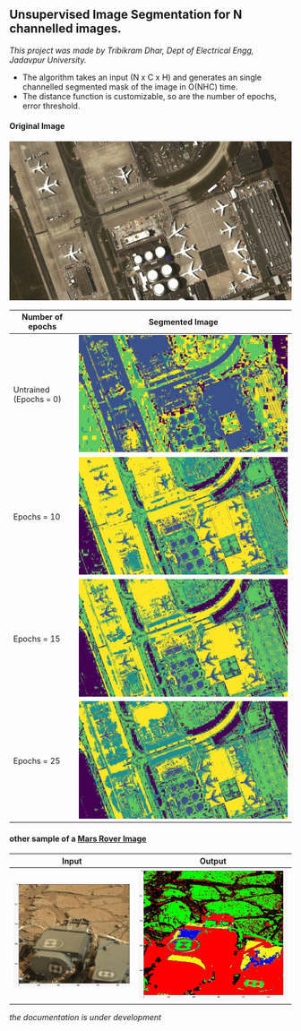 ## Unsupervised Image Segmentation for N channelled images.

*This project was made by Tribikram Dhar, Dept of Electrical Engg, Jadavpur University.*


* The algorithm takes an input (N x C x H) and generates an single channelled segmented mask of the image in O(NHC) time.
* The distance function is customizable, so are the number of epochs, error threshold.

#### Original Image

![A sample image of an airport](./images/airport.jpeg)


| Number of epochs |                                 Segmented Image                                                |
|  --------------  |  --------------------------------------------------------------------------------------------  |
| Untrained (Epochs = 0) |   ![](./images/1_ut.png)                                                                       |
| Epochs = 10      |   ![](./images/1_t_10eps.png)                                                                  |
| Epochs = 15      |   ![](./images/1_t_15eps.png)                                                                  |
| Epochs = 25      |   ![](./images/1_t_25eps.png)                                                                  |

#### other sample of a [Mars Rover Image](https://www.kaggle.com/datasets/brsdincer/mars-surface-and-curiosity-image-set-nasa)


| Input                     |                 Output                                                           |
| ------------------------- | -------------------------------------------------------------------------------- |
| ![](./images/marsI.jpeg)  |      ![](./images/marsO.jpeg)                                                    |



*the documentation is under development*


  
